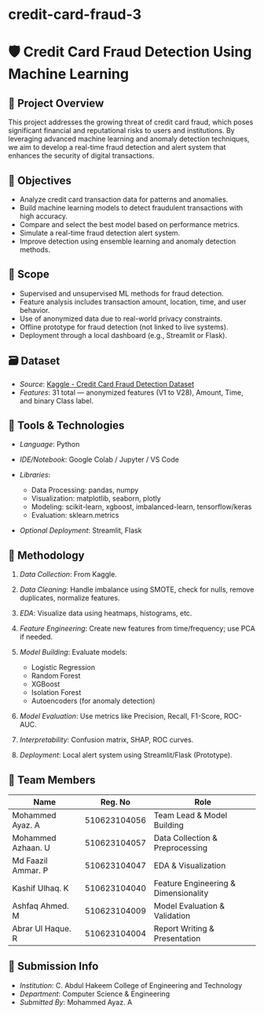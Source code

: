 # credit-card-fraud-3

# 🛡 Credit Card Fraud Detection Using Machine Learning

## 📄 Project Overview

This project addresses the growing threat of credit card fraud, which poses significant financial and reputational risks to users and institutions. By leveraging advanced machine learning and anomaly detection techniques, we aim to develop a real-time fraud detection and alert system that enhances the security of digital transactions.

## 🎯 Objectives

* Analyze credit card transaction data for patterns and anomalies.
* Build machine learning models to detect fraudulent transactions with high accuracy.
* Compare and select the best model based on performance metrics.
* Simulate a real-time fraud detection alert system.
* Improve detection using ensemble learning and anomaly detection methods.

## 📌 Scope

* Supervised and unsupervised ML methods for fraud detection.
* Feature analysis includes transaction amount, location, time, and user behavior.
* Use of anonymized data due to real-world privacy constraints.
* Offline prototype for fraud detection (not linked to live systems).
* Deployment through a local dashboard (e.g., Streamlit or Flask).

## 🗃 Dataset

* *Source*: [Kaggle - Credit Card Fraud Detection Dataset](https://www.kaggle.com/datasets/mlg-ulb/creditcardfraud)
* *Features*: 31 total — anonymized features (V1 to V28), Amount, Time, and binary Class label.

## 🔧 Tools & Technologies

* *Language*: Python
* *IDE/Notebook*: Google Colab / Jupyter / VS Code
* *Libraries*:

  * Data Processing: pandas, numpy
  * Visualization: matplotlib, seaborn, plotly
  * Modeling: scikit-learn, xgboost, imbalanced-learn, tensorflow/keras
  * Evaluation: sklearn.metrics
* *Optional Deployment*: Streamlit, Flask

## 🧠 Methodology

1. *Data Collection*: From Kaggle.
2. *Data Cleaning*: Handle imbalance using SMOTE, check for nulls, remove duplicates, normalize features.
3. *EDA*: Visualize data using heatmaps, histograms, etc.
4. *Feature Engineering*: Create new features from time/frequency; use PCA if needed.
5. *Model Building*: Evaluate models:

   * Logistic Regression
   * Random Forest
   * XGBoost
   * Isolation Forest
   * Autoencoders (for anomaly detection)
6. *Model Evaluation*: Use metrics like Precision, Recall, F1-Score, ROC-AUC.
7. *Interpretability*: Confusion matrix, SHAP, ROC curves.
8. *Deployment*: Local alert system using Streamlit/Flask (Prototype).

## 👥 Team Members

| Name               | Reg. No      | Role                                 |
| ------------------ | ------------ | ------------------------------------ |
| Mohammed Ayaz. A   | 510623104056 | Team Lead & Model Building           |
| Mohammed Azhaan. U | 510623104057 | Data Collection & Preprocessing      |
| Md Faazil Ammar. P | 510623104047 | EDA & Visualization                  |
| Kashif Ulhaq. K    | 510623104040 | Feature Engineering & Dimensionality |
| Ashfaq Ahmed. M    | 510623104009 | Model Evaluation & Validation        |
| Abrar Ul Haque. R  | 510623104004 | Report Writing & Presentation        |

## 📅 Submission Info

* *Institution*: C. Abdul Hakeem College of Engineering and Technology
* *Department*: Computer Science & Engineering
* *Submitted By*: Mohammed Ayaz. A
  
